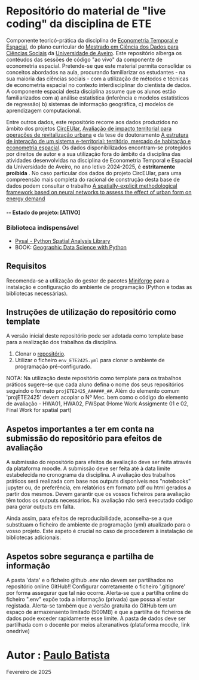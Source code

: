 # Repositório do material de "live coding" da disciplina de ETE
Componente teoricó-prática da disciplina de [Econometria Temporal e Espacial](https://www.ua.pt/pt/uc/15124), do plano curricular do [Mestrado em Ciência dos Dados para Ciências Sociais](http://cdcs.web.ua.pt/?page_id=616) da [Universidade de Aveiro](https://www.ua.pt/pt/c/473/p).
Este repositório alberga os contéudos das sessões de código "ao vivo" da componente de econometria espacial. Pretende-se que este material permita consolidar os conceitos abordados  na aula, procurando  familiarizar os estudantes - na sua maioria das ciências sociais - com a utilização de métodos e técnicas de econometria espacial no contexto interdisciplinar do cientista de dados. 
A componente espacial desta disciplina assume que os alunos estão familiarizados com  a) análise estatística (inferência e modelos estatísticos de regressão) b) sistemas de informação geográfica, c) modelos de aprendizagem computacional.

Entre outros dados, este repositório recorre aos dados produzidos no âmbito dos projetos [CircEUlar](https://circeular.org/), [Avaliação de impacto territorial para operações de revitalização urbana](https://www.ua.pt/pt/projetos-id/1062) e da tese de doutoramento [A estrutura de interação de um sistema e-territorial: território, mercado de habitação e econometria espacial](https://ria.ua.pt/handle/10773/26275). Os dados disponibilizados encontram-se protegidos por direitos de autor  e a sua utilização fora do âmbito da disciplina das atividades desenvolvidas na disciplina de Econometria Temporal e Espacial da Universidade de Aveiro, no ano letivo 2024-2025, é **estritamente proibida** .
No caso particular dos dados do projeto CircEUlar, para uma compreensão mais completa do racional de construção desta base de dados podem consultar o trabalho [A spatially-explicit methodological framework based on neural networks to assess the effect of urban form on energy demand](https://www.sciencedirect.com/science/article/abs/pii/S0306261917306177)

#### -- Estado do projeto: [ATIVO]




### Biblioteca indispensável
* [Pysal - Python Spatial Analysis Library](https://pysal.org/)
* BOOK:  [Geographic Data Science with Python](https://geographicdata.science/book/intro.html)


## Requisitos

Recomenda-se a utilização do gestor de pacotes [Miniforge](https://github.com/conda-forge/miniforge) para a instalação e configuração do ambiente de programação (Python e todas as bibliotecas necessárias).

## Instruções de utilização do repositório como template
A versão inicial deste repositório pode ser adotada como template base para a realização dos  trabalhos da disciplina. 

1. Clonar o [repositório](https://github.com/paulorlb/projETE2425).
2. Utilizar o ficheiro `env_ETE2425.yml` para clonar o ambiente de programação pré-configurado.

NOTA: Na utilização deste repositório como template para os trabalhos práticos sugere-se que cada aluno defina o nome dos seus repositórios seguindo o formato `projETE2425_A#####_##`. Além do elemento comum 'projETE2425' devem acoplar o Nº Mec. bem como o código do elemento de avaliação - HWA01, HWA02, FWSpat (Home Work Assigmente 01 e 02, Final Work for spatial part)

## Aspetos importantes a ter em conta na submissão do repositório para efeitos de avaliação 

A submissão do repositório para efeitos de avaliação deve ser feita através da plataforma moodle. A submissão deve ser feita até à data limite estabelecida no cronograma da disciplina. A avaliação dos trabalhos práticos será realizada com base nos outputs disponíveis nos "notebooks" jupyter ou, de preferência, em relatórios em formato pdf ou html gerados a partir dos mesmos. Devem garantir que os vossos ficheiros para avaliação têm todos os outputs necessários. Na avaliação não será executado código para gerar outputs em falta.

Ainda assim, para efeitos de reproducibilidade, aconselha-se a que substituam o ficheiro de ambiente de programação (yml) atualizado para o vosso projeto. Este aspeto é crucial no caso de procederem à instalação de bibliotecas adicionais. 

## Aspetos sobre segurança e partilha de informação 
A pasta 'data' e o ficheiro github .env não devem ser partilhados no repositório online GitHub!! Configurar corretamente o ficheiro '.gitignore' por forma assegurar que tal não ocorre. Alerta-se que a partilha online do ficheiro ".env" expõe toda a informação (privada) que possa aí estar registada. Alerta-se também que a versão gratuita do GitHub tem um espaço de armazenaento limitado (500MB) e que a partilha de ficheiros de dados pode exceder rapidamente esse limite. A pasta de dados deve ser partilhada com o docente por meios alteranativos (plataforma moodle, link onedrive) 


# Autor : [Paulo Batista](https://github.com/paulorlb])

 Fevereiro de 2025


